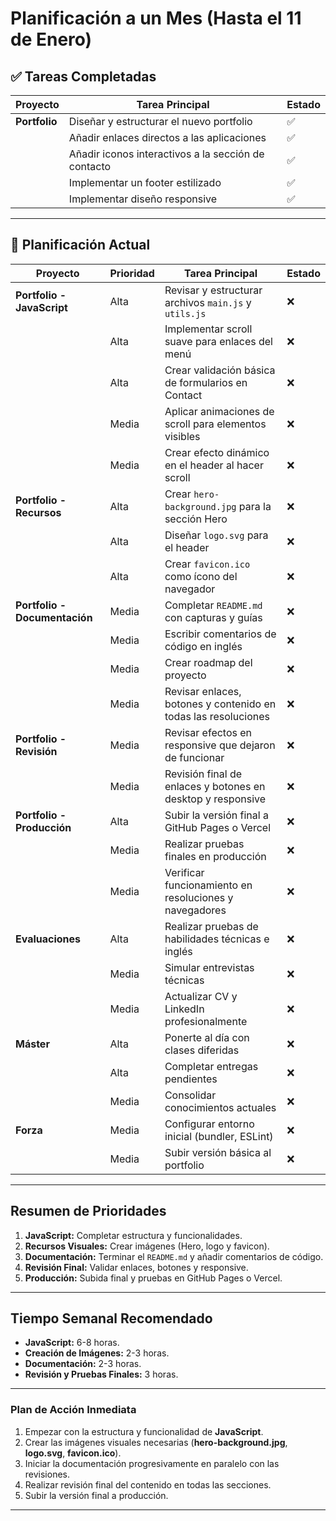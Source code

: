 # **Planificación a un Mes (Hasta el 11 de Enero)**

## ✅ **Tareas Completadas**
| **Proyecto**        | **Tarea Principal**                             | **Estado** |
|---------------------|--------------------------------------------------|-------------|
| **Portfolio**       | Diseñar y estructurar el nuevo portfolio        | ✅         |
|                     | Añadir enlaces directos a las aplicaciones      | ✅         |
|                     | Añadir iconos interactivos a la sección de contacto | ✅         |
|                     | Implementar un footer estilizado                | ✅         |
|                     | Implementar diseño responsive                   | ✅         |

---

## 🔄 **Planificación Actual**
| **Proyecto**        | **Prioridad**       | **Tarea Principal**                             | **Estado** |
|---------------------|---------------------|--------------------------------------------------|-------------|
| **Portfolio - JavaScript** | Alta                | Revisar y estructurar archivos `main.js` y `utils.js` | ❌ |
|                     | Alta                | Implementar scroll suave para enlaces del menú  | ❌ |
|                     | Alta                | Crear validación básica de formularios en Contact | ❌ |
|                     | Media               | Aplicar animaciones de scroll para elementos visibles | ❌ |
|                     | Media               | Crear efecto dinámico en el header al hacer scroll | ❌ |
| **Portfolio - Recursos** | Alta                | Crear `hero-background.jpg` para la sección Hero  | ❌ |
|                     | Alta                | Diseñar `logo.svg` para el header                | ❌ |
|                     | Alta                | Crear `favicon.ico` como ícono del navegador    | ❌ |
| **Portfolio - Documentación** | Media               | Completar `README.md` con capturas y guías     | ❌ |
|                     | Media               | Escribir comentarios de código en inglés        | ❌ |
|                     | Media               | Crear roadmap del proyecto                      | ❌ |
|                     | Media               | Revisar enlaces, botones y contenido en todas las resoluciones | ❌ |
| **Portfolio - Revisión** | Media               | Revisar efectos en responsive que dejaron de funcionar | ❌ |
|                     | Media               | Revisión final de enlaces y botones en desktop y responsive | ❌ |
| **Portfolio - Producción** | Alta                | Subir la versión final a GitHub Pages o Vercel  | ❌ |
|                     | Media               | Realizar pruebas finales en producción          | ❌ |
|                     | Media               | Verificar funcionamiento en resoluciones y navegadores | ❌ |
| **Evaluaciones**     | Alta                | Realizar pruebas de habilidades técnicas e inglés| ❌         |
|                     | Media               | Simular entrevistas técnicas                    | ❌         |
|                     | Media               | Actualizar CV y LinkedIn profesionalmente        | ❌         |
| **Máster**           | Alta                | Ponerte al día con clases diferidas             | ❌         |
|                     | Alta                | Completar entregas pendientes                   | ❌         |
|                     | Media               | Consolidar conocimientos actuales               | ❌         |
| **Forza**            | Media               | Configurar entorno inicial (bundler, ESLint)    | ❌         |
|                     | Media               | Subir versión básica al portfolio               | ❌         |

---

## **Resumen de Prioridades**
1. **JavaScript:** Completar estructura y funcionalidades.
2. **Recursos Visuales:** Crear imágenes (Hero, logo y favicon).
3. **Documentación:** Terminar el `README.md` y añadir comentarios de código.
4. **Revisión Final:** Validar enlaces, botones y responsive.
5. **Producción:** Subida final y pruebas en GitHub Pages o Vercel.

---

## **Tiempo Semanal Recomendado**
- **JavaScript:** 6-8 horas.
- **Creación de Imágenes:** 2-3 horas.
- **Documentación:** 2-3 horas.
- **Revisión y Pruebas Finales:** 3 horas.

---

### **Plan de Acción Inmediata**
1. Empezar con la estructura y funcionalidad de **JavaScript**.
2. Crear las imágenes visuales necesarias (**hero-background.jpg**, **logo.svg**, **favicon.ico**).
3. Iniciar la documentación progresivamente en paralelo con las revisiones.
4. Realizar revisión final del contenido en todas las secciones.
5. Subir la versión final a producción.

---

